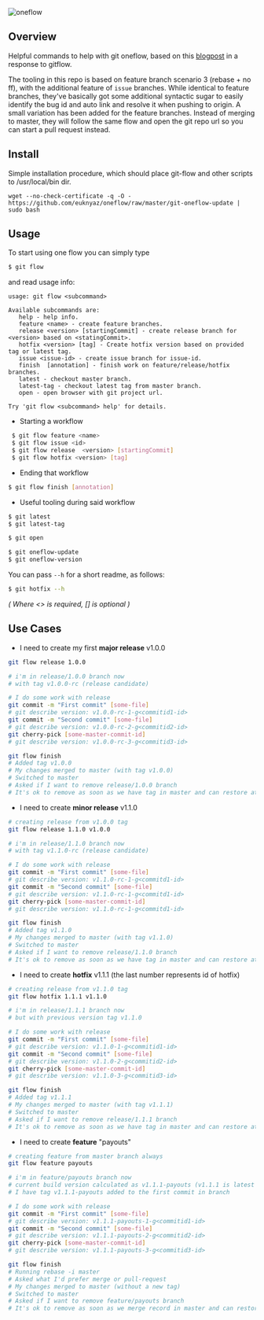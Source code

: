 ![oneflow](https://user-images.githubusercontent.com/544444/32192165-aad6f8e4-bdb3-11e7-89ea-c28c20fcd04c.png)

## Overview

Helpful commands to help with git oneflow, based on this [blogpost](http://endoflineblog.com/oneflow-a-git-branching-model-and-workflow) in a response to gitflow.

The tooling in this repo is based on feature branch scenario 3 (rebase + no ff), with the additional feature of `issue` branches. While identical to feature branches, they've basically got some additional syntactic sugar to easily identify the bug id and auto link and resolve it when pushing to origin. A small variation has been added for the feature branches. Instead of merging to master, they will follow the same flow and open the git repo url so you can start a pull request instead.

## Install

Simple installation procedure, which should place git-flow and other scripts to /usr/local/bin dir.
```
wget --no-check-certificate -q -O - https://github.com/euknyaz/oneflow/raw/master/git-oneflow-update | sudo bash
```
## Usage

To start using one flow you can simply type 
```sh
$ git flow
``` 
and read usage info:
```
usage: git flow <subcommand>

Available subcommands are:
   help - help info.
   feature <name> - create feature branches.
   release <version> [startingCommit] - create release branch for <version> based on <statingCommit>.
   hotfix <version> [tag] - Create hotfix version based on provided tag or latest tag.
   issue <issue-id> - create issue branch for issue-id.
   finish  [annotation] - finish work on feature/release/hotfix branches.
   latest - checkout master branch.
   latest-tag - checkout latest tag from master branch.
   open - open browser with git project url.

Try 'git flow <subcommand> help' for details.
``` 

- Starting a workflow
```sh
 $ git flow feature <name>
 $ git flow issue <id>
 $ git flow release  <version> [startingCommit]
 $ git flow hotfix <version> [tag]
 ```
 
 - Ending that workflow
 ```sh
 $ git flow finish [annotation]
 ```
 
 - Useful tooling during said workflow
 ```sh
 $ git latest
 $ git latest-tag
 
 $ git open
 
 $ git oneflow-update
 $ git oneflow-version
```

You can pass `--h` for a short readme, as follows:

```sh
$ git hotfix --h
```

_( Where <> is required, [] is optional )_


## Use Cases

* I need to create my first **major release** v1.0.0
```bash
git flow release 1.0.0

# i'm in release/1.0.0 branch now
# with tag v1.0.0-rc (release candidate)

# I do some work with release
git commit -m "First commit" [some-file]
# git describe version: v1.0.0-rc-1-g<commitid1-id>
git commit -m "Second commit" [some-file]
# git describe version: v1.0.0-rc-2-g<commitid2-id>
git cherry-pick [some-master-commit-id]
# git describe version: v1.0.0-rc-3-g<commitid3-id>

git flow finish
# Added tag v1.0.0
# My changes merged to master (with tag v1.0.0)
# Switched to master
# Asked if I want to remove release/1.0.0 branch
# It's ok to remove as soon as we have tag in master and can restore at any time
```

* I need to create **minor release** v1.1.0
```bash
# creating release from v1.0.0 tag
git flow release 1.1.0 v1.0.0

# i'm in release/1.1.0 branch now
# with tag v1.1.0-rc (release candidate)

# I do some work with release
git commit -m "First commit" [some-file]
# git describe version: v1.1.0-rc-1-g<commitd1-id>
git commit -m "Second commit" [some-file]
# git describe version: v1.1.0-rc-1-g<commitd1-id>
git cherry-pick [some-master-commit-id]
# git describe version: v1.1.0-rc-1-g<commitd1-id>

git flow finish
# Added tag v1.1.0
# My changes merged to master (with tag v1.1.0)
# Switched to master
# Asked if I want to remove release/1.1.0 branch
# It's ok to remove as soon as we have tag in master and can restore at any time
```

* I need to create **hotfix** v1.1.1 (the last number represents id of hotfix)
```bash
# creating release from v1.1.0 tag
git flow hotfix 1.1.1 v1.1.0

# i'm in release/1.1.1 branch now
# but with previous version tag v1.1.0

# I do some work with release
git commit -m "First commit" [some-file]
# git describe version: v1.1.0-1-g<commitid1-id>
git commit -m "Second commit" [some-file]
# git describe version: v1.1.0-2-g<commitid2-id>
git cherry-pick [some-master-commit-id]
# git describe version: v1.1.0-3-g<commitid3-id>

git flow finish
# Added tag v1.1.1
# My changes merged to master (with tag v1.1.1)
# Switched to master
# Asked if I want to remove release/1.1.1 branch
# It's ok to remove as soon as we have tag in master and can restore at any time
```

* I need to create **feature** "payouts"
```bash
# creating feature from master branch always
git flow feature payouts

# i'm in feature/payouts branch now
# current build version calculated as v1.1.1-payouts (v1.1.1 is latest tag in master)
# I have tag v1.1.1-payouts added to the first commit in branch

# I do some work with release
git commit -m "First commit" [some-file]
# git describe version: v1.1.1-payouts-1-g<commitid1-id>
git commit -m "Second commit" [some-file]
# git describe version: v1.1.1-payouts-2-g<commitid2-id>
git cherry-pick [some-master-commit-id]
# git describe version: v1.1.1-payouts-3-g<commitid3-id>

git flow finish
# Running rebase -i master
# Asked what I'd prefer merge or pull-request
# My changes merged to master (without a new tag)
# Switched to master
# Asked if I want to remove feature/payouts branch
# It's ok to remove as soon as we merge record in master and can restore at any time
```
